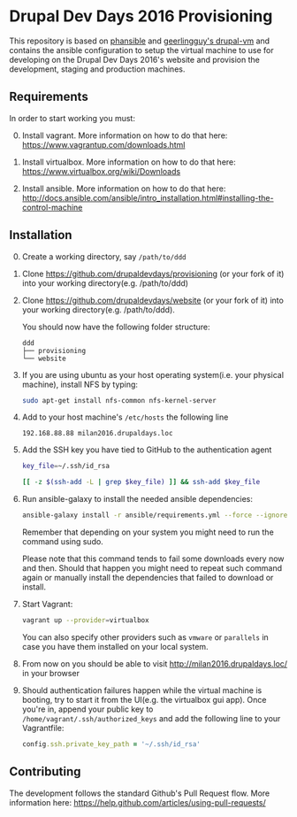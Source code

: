 Drupal Dev Days 2016 Provisioning
=================================

This repository is based on [phansible](http://phansible.com/) and [geerlingguy's drupal-vm](https://github.com/geerlingguy/drupal-vm) and contains the ansible configuration to setup the virtual machine to use for developing on the Drupal Dev Days 2016's website and provision the development, staging and production machines.


Requirements
------------

In order to start working you must:

0. Install vagrant. More information on how to do that here: https://www.vagrantup.com/downloads.html

0. Install virtualbox. More information on how to do that here: https://www.virtualbox.org/wiki/Downloads

0. Install ansible. More information on how to do that here: http://docs.ansible.com/ansible/intro_installation.html#installing-the-control-machine


Installation
------------

0. Create a working directory, say ``/path/to/ddd``

0. Clone https://github.com/drupaldevdays/provisioning (or your fork of it) into your working directory(e.g. /path/to/ddd)

0. Clone https://github.com/drupaldevdays/website (or your fork of it) into your working directory(e.g. /path/to/ddd).

    You should now have the following folder structure:
    ```
    ddd
    ├── provisioning
    └── website
    ```

0. If you are using ubuntu as your host operating system(i.e. your physical machine), install NFS by typing:
    ```bash
    sudo apt-get install nfs-common nfs-kernel-server
    ```

0. Add to your host machine's ``/etc/hosts`` the following line
    ```
    192.168.88.88 milan2016.drupaldays.loc
    ```

0. Add the SSH key you have tied to GitHub to the authentication agent
    ```bash
    key_file=~/.ssh/id_rsa

    [[ -z $(ssh-add -L | grep $key_file) ]] && ssh-add $key_file
    ```

0. Run ansible-galaxy to install the needed ansible dependencies:
    ```bash
    ansible-galaxy install -r ansible/requirements.yml --force --ignore-errors
    ```

    Remember that depending on your system you might need to run the command using sudo.

    Please note that this command tends to fail some downloads every now and then.
    Should that happen you might need to repeat such command again or manually install the dependencies that failed to download or install.

0. Start Vagrant:
    ```bash
    vagrant up --provider=virtualbox
    ```

    You can also specify other providers such as `vmware` or `parallels` in case you have them installed on your local system.

0. From now on you should be able to visit http://milan2016.drupaldays.loc/ in your browser

0. Should authentication failures happen while the virtual machine is booting, try to start it from the UI(e.g. the virtualbox gui app).
    Once you're in, append your public key to ``/home/vagrant/.ssh/authorized_keys`` and add the following line to your Vagrantfile:
    ```ruby
    config.ssh.private_key_path = '~/.ssh/id_rsa'
    ```


Contributing
------------

The development follows the standard Github's Pull Request flow. More information here: https://help.github.com/articles/using-pull-requests/
